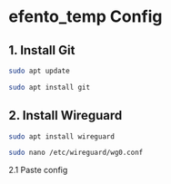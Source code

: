 # efento_temp Config

## 1. Install Git
```bash
sudo apt update
```
```bash
sudo apt install git
```

## 2. Install Wireguard

```bash
sudo apt install wireguard
```
```bash
sudo nano /etc/wireguard/wg0.conf
```
2.1 Paste config
